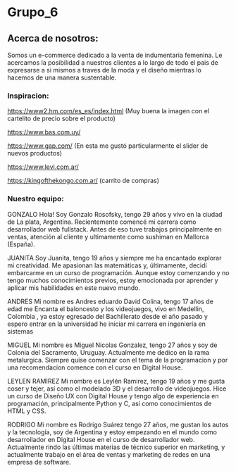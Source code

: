 # Grupo_6

## Acerca de nosotros:

 Somos un e-commerce dedicado a la venta de indumentaria femenina. Le acercamos la posibilidad a nuestros clientes a lo largo de todo el pais de expresarse a si mismos a traves de la moda y el diseño mientras lo hacemos de una manera sustentable.

### Inspiracion: 

https://www2.hm.com/es_es/index.html (Muy buena la imagen con el cartelito de precio sobre el producto)

https://www.bas.com.uy/ 

https://www.gap.com/ (En esta me gustó particularmente el slider de nuevos productos)

https://www.levi.com.ar/ 

https://kingofthekongo.com.ar/ (carrito de compras)

### Nuestro equipo:

GONZALO
Hola! Soy Gonzalo Rosofsky, tengo 29 años y vivo en la ciudad de La plata, Argentina. Recientemente comencé mi carrera como desarrollador web fullstack. Antes de eso tuve trabajos principalmente en ventas, atención al cliente y ultimamente como sushiman en Mallorca (España).

JUANITA
Soy Juanita, tengo 19 años y siempre me ha encantado explorar mi creatividad. Me apasionan las matemáticas y, últimamente, decidí embarcarme en un curso de programación. Aunque estoy comenzando y no tengo muchos conocimientos previos, estoy emocionada por aprender y aplicar mis habilidades en este nuevo mundo. 

ANDRES
Mi nombre es Andres eduardo David Colina, tengo 17 años de edad me Encanta el baloncesto y los videojuegos, vivo en Medellin, Colombia , ya estoy egresado del Bachillerato desde el año pasado y espero entrar en la universidad he iniciar mi carrera en ingeniería en sistemas

MIGUEL
Mi nombre es Miguel Nicolas Gonzalez, tengo 27 años y soy de Colonia del Sacramento, Uruguay. Actualmente me dedico en la rama metalurgica. Siempre quise comenzar con el tema de la programacion y por una recomendacion comence con el curso en Digital House.

LEYLEN RAMIREZ
Mi nombre es Leylén Ramirez, tengo 19 años y me gusta coser y tejer, así como el modelado 3D y el desarrollo de videojuegos. Hice un curso de Diseño UX con Digital House y tengo algo de experiencia en programación, principalmente Python y C, así como conocimientos de HTML y CSS.

RODRIGO
Mi nombre es Rodrigo Suárez tengo 27 años, me gustan los autos y la tecnología, soy de Argentina y estoy empezando en el mundo como desarrollador en Digital House en el curso de desarrollador web. Actualmente rindo las últimas materias de técnico superior en marketing, y actualmente trabajo en el área de ventas y marketing de redes en una empresa de software.
